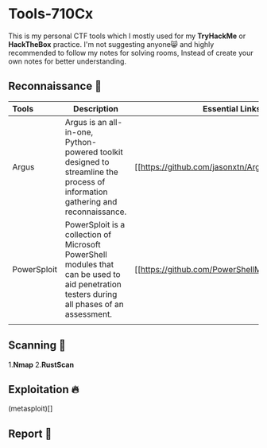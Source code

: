 # Tools-710Cx
This is my personal CTF tools which I mostly used for my  **TryHackMe** or **HackTheBox** practice.
I'm not suggesting anyone😸 and highly recommended to follow my notes for solving rooms, Instead of create your own notes for better understanding.
## Reconnaissance 🔭
| Tools       | Description                                                                                                                                 | Essential Links                                    |
| :---------- | ------------------------------------------------------------------------------------------------------------------------------------------- | -------------------------------------------------- |
| Argus       | Argus is an all-in-one, Python-powered toolkit designed to streamline the process of information gathering and reconnaissance.              | [[https://github.com/jasonxtn/Argus]]              |
| PowerSploit | PowerSploit is a collection of Microsoft PowerShell modules that can be used to aid penetration testers during all phases of an assessment. | [[https://github.com/PowerShellMafia/PowerSploit]] |
|             |                                                                                                                                             |                                                    |


## Scanning 🌵
1.**Nmap**
2.**RustScan**
## Exploitation 🔥
(metasploit)[]
## Report 🧺
